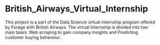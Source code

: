 # British_Airways_Virtual_Internship
This project is a part of the Data Science virtual internship program offered by Forage with British Airways. The virtual Internship is divided into two main tasks: Web scraping to gain company insights and Predicting customer buying behaviour.

